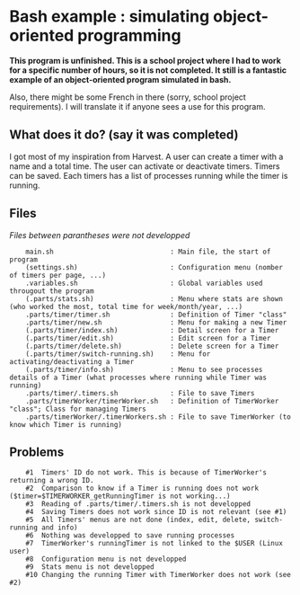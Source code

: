 # Bash example : simulating object-oriented programming # 

**This program is unfinished. This is a school project where I had to work for a specific number of hours, so it is not completed. It still is a fantastic example of an object-oriented program simulated in bash.**

Also, there might be some French in there (sorry, school project requirements). I will translate it if anyone sees a use for this program.

## What does it do? (say it was completed) ##

I got most of my inspiration from Harvest. A user can create a timer with a name and a total time.  The user can activate or deactivate timers. Timers can be saved. Each timers has a list of processes running while the timer is running.
        
## Files ##

*Files between parantheses were not developped*

        main.sh                             : Main file, the start of program
        (settings.sh)                       : Configuration menu (nomber of timers per page, ...)
        .variables.sh                       : Global variables used througout the program
        (.parts/stats.sh)                   : Menu where stats are shown (who worked the most, total time for week/month/year, ...)
        .parts/timer/timer.sh               : Definition of Timer "class"
        .parts/timer/new.sh                 : Menu for making a new Timer
        (.parts/timer/index.sh)             : Detail screen for a Timer
        (.parts/timer/edit.sh)              : Edit screen for a Timer
        (.parts/timer/delete.sh)            : Delete screen for a Timer
        (.parts/timer/switch-running.sh)    : Menu for activating/deactivating a Timer
        (.parts/timer/info.sh)              : Menu to see processes details of a Timer (what processes where running while Timer was running)
        .parts/timer/.timers.sh             : File to save Timers
        .parts/timerWorker/timerWorker.sh   : Definition of TimerWorker "class"; Class for managing Timers
        .parts/timerWorker/.timerWorkers.sh : File to save TimerWorker (to know which Timer is running)

## Problems ##

        #1  Timers' ID do not work. This is because of TimerWorker's returning a wrong ID.
        #2  Comparison to know if a Timer is running does not work ($timer=$TIMERWORKER_getRunningTimer is not working...)
        #3  Reading of .parts/timer/.timers.sh is not developped
        #4  Saving Timers does not work since ID is not relevant (see #1)
        #5  All Timers' menus are not done (index, edit, delete, switch-running and info)
        #6  Nothing was developped to save running processes
        #7  TimerWorker's runningTimer is not linked to the $USER (Linux user)
        #8  Configuration menu is not developped
        #9  Stats menu is not developped
        #10 Changing the running Timer with TimerWorker does not work (see #2)
